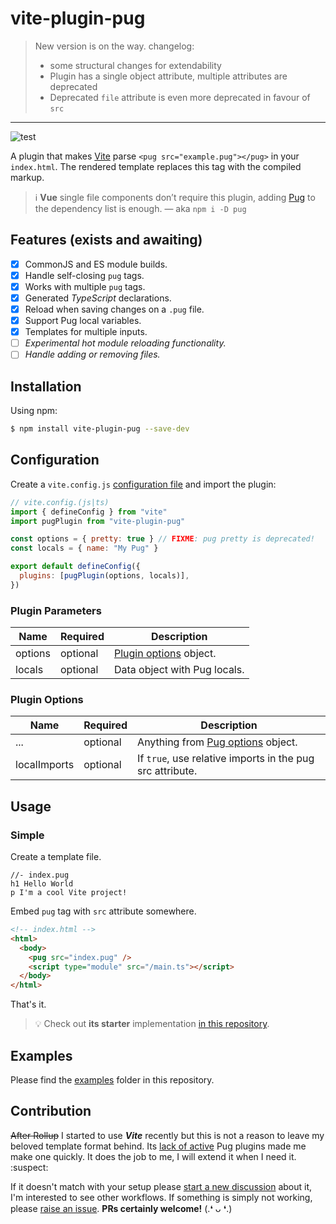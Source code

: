 # vite-plugin-pug

> New version is on the way. changelog:
> - some structural changes for extendability
> - Plugin has a single object attribute, multiple attributes are deprecated
> - Deprecated `file` attribute is even more deprecated in favour of `src`

---

![test](https://github.com/SubZtep/vite-plugin-pug/workflows/npm%20test/badge.svg)

A plugin that makes [Vite](https://vitejs.dev/) parse `<pug src="example.pug"></pug>` in your `index.html`. The rendered template replaces this tag with the compiled markup.

> :information_source: **Vue** single file components don’t require this plugin, adding [Pug](https://www.npmjs.com/package/pug) to the dependency list is enough. — aka `npm i -D pug`

## Features (exists and awaiting)

- [x] CommonJS and ES module builds.
- [x] Handle self-closing `pug` tags.
- [x] Works with multiple `pug` tags.
- [x] Generated _TypeScript_ declarations.
- [x] Reload when saving changes on a `.pug` file.
- [x] Support Pug local variables.
- [x] Templates for multiple inputs.
- [ ] _Experimental hot module reloading functionality._
- [ ] _Handle adding or removing files._

## Installation

Using npm:

```sh
$ npm install vite-plugin-pug --save-dev
```

## Configuration

Create a `vite.config.js` [configuration file](https://vitejs.dev/config/) and import the plugin:

```js
// vite.config.(js|ts)
import { defineConfig } from "vite"
import pugPlugin from "vite-plugin-pug"

const options = { pretty: true } // FIXME: pug pretty is deprecated!
const locals = { name: "My Pug" }

export default defineConfig({
  plugins: [pugPlugin(options, locals)],
})
```

### Plugin Parameters

| Name    | Required | Description                               |
| ------- | -------- | ----------------------------------------- |
| options | optional | [Plugin options](#plugin-options) object. |
| locals  | optional | Data object with Pug locals.              |

### Plugin Options

| Name         | Required | Description                                                                       |
| ------------ | -------- | --------------------------------------------------------------------------------- |
| ...          | optional | Anything from [Pug options](https://pugjs.org/api/reference.html#options) object. |
| localImports | optional | If `true`, use relative imports in the pug src attribute.                             |

## Usage

### Simple

Create a template file.

```pug
//- index.pug
h1 Hello World
p I'm a cool Vite project!
```

Embed `pug` tag with `src` attribute somewhere.

```html
<!-- index.html -->
<html>
  <body>
    <pug src="index.pug" />
    <script type="module" src="/main.ts"></script>
  </body>
</html>
```

That's it.

> :bulb: Check out **its starter** implementation [in this repository](https://github.com/SubZtep/css-tetris-3d).

## Examples

Please find the [examples](examples/) folder in this repository.

## Contribution

~~After Rollup~~ I started to use _**Vite**_ recently but this is not a reason to leave my beloved template format behind. Its [lack of active](https://github.com/marlonmarcello/vite-plugin-pug) Pug plugins made me make one quickly. It does the job to me, I will extend it when I need it. :suspect:

If it doesn't match with your setup please [start a new discussion](https://github.com/SubZtep/vite-plugin-pug/discussions/new) about it, I'm interested to see other workflows. If something is simply not working, please [raise an issue](https://github.com/SubZtep/vite-plugin-pug/issues/new). **PRs certainly welcome!** (.❛ ᴗ ❛.)
